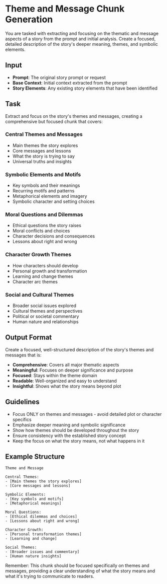 # Theme and Message Chunk Generation

You are tasked with extracting and focusing on the thematic and message aspects of a story from the prompt and initial analysis. Create a focused, detailed description of the story's deeper meaning, themes, and symbolic elements.

## Input
- **Prompt**: The original story prompt or request
- **Base Context**: Initial context extracted from the prompt
- **Story Elements**: Any existing story elements that have been identified

## Task
Extract and focus on the story's themes and messages, creating a comprehensive but focused chunk that covers:

### Central Themes and Messages
- Main themes the story explores
- Core messages and lessons
- What the story is trying to say
- Universal truths and insights

### Symbolic Elements and Motifs
- Key symbols and their meanings
- Recurring motifs and patterns
- Metaphorical elements and imagery
- Symbolic character and setting choices

### Moral Questions and Dilemmas
- Ethical questions the story raises
- Moral conflicts and choices
- Character decisions and consequences
- Lessons about right and wrong

### Character Growth Themes
- How characters should develop
- Personal growth and transformation
- Learning and change themes
- Character arc themes

### Social and Cultural Themes
- Broader social issues explored
- Cultural themes and perspectives
- Political or societal commentary
- Human nature and relationships

## Output Format
Create a focused, well-structured description of the story's themes and messages that is:
- **Comprehensive**: Covers all major thematic aspects
- **Meaningful**: Focuses on deeper significance and purpose
- **Focused**: Stays within the theme domain
- **Readable**: Well-organized and easy to understand
- **Insightful**: Shows what the story means beyond plot

## Guidelines
- Focus ONLY on themes and messages - avoid detailed plot or character specifics
- Emphasize deeper meaning and symbolic significance
- Show how themes should be developed throughout the story
- Ensure consistency with the established story concept
- Keep the focus on what the story means, not what happens in it

## Example Structure
```
Theme and Message

Central Themes:
- [Main themes the story explores]
- [Core messages and lessons]

Symbolic Elements:
- [Key symbols and motifs]
- [Metaphorical meanings]

Moral Questions:
- [Ethical dilemmas and choices]
- [Lessons about right and wrong]

Character Growth:
- [Personal transformation themes]
- [Learning and change]

Social Themes:
- [Broader issues and commentary]
- [Human nature insights]
```

Remember: This chunk should be focused specifically on themes and messages, providing a clear understanding of what the story means and what it's trying to communicate to readers.
